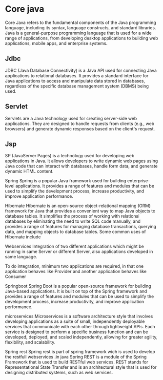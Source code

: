 >
# Core java
Core Java refers to the fundamental components of the Java programming language, including its syntax, language constructs, and standard libraries. Java is a general-purpose programming language that is used for a wide range of applications, from developing desktop applications to building web applications, mobile apps, and enterprise systems.


## Jdbc
JDBC (Java Database Connectivity) is a Java API used for connecting Java applications to relational databases. It provides a standard interface for Java applications to access and manipulate data stored in databases, regardless of the specific database management system (DBMS) being used.

## Servlet
Servlets are a Java technology used for creating server-side web applications. They are designed to handle requests from clients (e.g., web browsers) and generate dynamic responses based on the client's request.

## Jsp
SP (JavaServer Pages) is a technology used for developing web applications in Java. It allows developers to write dynamic web pages using Java code that can interact with databases, handle form data, and generate dynamic HTML content.

Spring 
Spring is a popular Java framework used for building enterprise-level applications. It provides a range of features and modules that can be used to simplify the development process, increase productivity, and improve application performance.

Hibernate 
Hibernate is an open-source object-relational mapping (ORM) framework for Java that provides a convenient way to map Java objects to database tables. It simplifies the process of working with relational databases by eliminating the need to write SQL code manually, and provides a range of features for managing database transactions, querying data, and mapping objects to database tables.
Some common uses of Hibernate include


Webservices
Integration of two different applications which might be running in same Server or different Server, also applications developed in same language. 

To do integration, minimum two applications are required, in that one application behaves like Provider and another application behaves like Consumer


Springboot 
Spring Boot is a popular open-source framework for building Java-based applications. It is built on top of the Spring framework and provides a range of features and modules that can be used to simplify the development process, increase productivity, and improve application performance.

microservices
Microservices is a software architecture style that involves developing applications as a suite of small, independently deployable services that communicate with each other through lightweight APIs. Each service is designed to perform a specific business function and can be developed, deployed, and scaled independently, allowing for greater agility, flexibility, and scalability.

 
Spring rest
Spring rest is part of spring framework wich is used to develop the restfull webservices .in java
Spring REST is a module of the Spring Framework that is used to build RESTful web services. REST stands for Representational State Transfer and is an architectural style that is used for designing distributed systems, such as web services.



